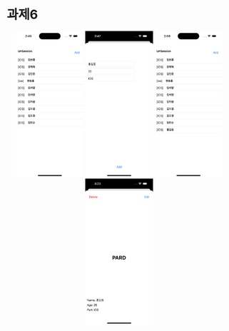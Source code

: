 # 과제6

<p align="center">
<img src="./images/img1.png" width="30%" height="30%"/>
<img src="./images/img2.png" width="30%" height="30%"/>
<img src="./images/img3.png" width="30%" height="30%"/>
<img src="./images/img4.png" width="30%" height="30%"/>
</p>
